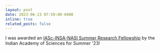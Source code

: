 ```yaml
---
layout: post
date: 2023-06-23 07:59:00-0400
inline: true
related_posts: false
---
```


I was awarded an [IASc-INSA-NASI Summer Research Fellowship](https://webjapps.ias.ac.in/fellowship2024/index.html) by the Indian Academy of Sciences for Summer '23!
